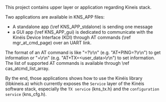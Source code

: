 This project contains upper layer or application regarding Kineis stack.

Two applications are available in KNS_APP files:
* A standalone app (\ref KNS_APP_stdalone) is sending one message
* a GUI app (\ref KNS_APP_gui) is dedicated to communicate with the Kinéis Device Interface (KDI)
through AT commands (\ref mgr_at_cmd_page) over an UART link.

The format of an AT command is like "<pattern>=?\r\n" (e.g. "AT+PING=?\r\n") to get information or
"<pattern>=<params>\r\n" (e.g. "AT+TX=<user_data>\r\n") to set information. <br>
The list of supported AT commands is available through \ref cas_atcmd_list_array.

By the end, those applications shows how to use the Kinéis library (libkineis.a) which currently
exposes the `Service` layer of the Kinéis software stack, especially the `TX service` (kns_tx.h) and
the `configuration service` (kns_cfg.h).
